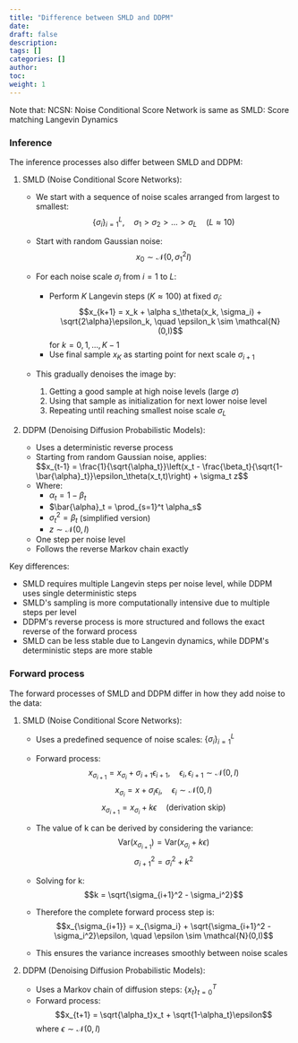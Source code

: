 ```yaml
---
title: "Difference between SMLD and DDPM"
date:
draft: false
description:
tags: []
categories: []
author:
toc:
weight: 1
---
```


Note that: NCSN: Noise Conditional Score Network is same as SMLD: Score matching Langevin Dynamics

### Inference
The inference processes also differ between SMLD and DDPM:

1. SMLD (Noise Conditional Score Networks):
   - We start with a sequence of noise scales arranged from largest to smallest:
     $$\{\sigma_i\}_{i=1}^L, \quad \sigma_1 > \sigma_2 > ... > \sigma_L \quad (L \approx 10)$$
   
   - Start with random Gaussian noise:
     $$x_0 \sim \mathcal{N}(0, \sigma_1^2I)$$
   
   - For each noise scale $\sigma_i$ from $i=1$ to $L$:
     - Perform $K$ Langevin steps ($K \approx 100$) at fixed $\sigma_i$:
       $$x_{k+1} = x_k + \alpha s_\theta(x_k, \sigma_i) + \sqrt{2\alpha}\epsilon_k, \quad \epsilon_k \sim \mathcal{N}(0,I)$$
       for $k = 0,1,...,K-1$
     - Use final sample $x_K$ as starting point for next scale $\sigma_{i+1}$
   
   - This gradually denoises the image by:
     1. Getting a good sample at high noise levels (large $\sigma$)
     2. Using that sample as initialization for next lower noise level
     3. Repeating until reaching smallest noise scale $\sigma_L$

2. DDPM (Denoising Diffusion Probabilistic Models):
   - Uses a deterministic reverse process
   - Starting from random Gaussian noise, applies:
     <div class="math-katex">$$x_{t-1} = \frac{1}{\sqrt{\alpha_t}}\left(x_t - \frac{\beta_t}{\sqrt{1-\bar{\alpha}_t}}\epsilon_\theta(x_t,t)\right) + \sigma_t z$$</div>
   - Where:
     - $\alpha_t = 1 - \beta_t$
     - <div class="math-katex">$\bar{\alpha}_t = \prod_{s=1}^t \alpha_s$</div>
     - $\sigma_t^2 = \beta_t$ (simplified version)
     - $z \sim \mathcal{N}(0,I)$
   - One step per noise level
   - Follows the reverse Markov chain exactly

Key differences:
- SMLD requires multiple Langevin steps per noise level, while DDPM uses single deterministic steps
- SMLD's sampling is more computationally intensive due to multiple steps per level
- DDPM's reverse process is more structured and follows the exact reverse of the forward process
- SMLD can be less stable due to Langevin dynamics, while DDPM's deterministic steps are more stable

### Forward process
The forward processes of SMLD and DDPM differ in how they add noise to the data:

1. SMLD (Noise Conditional Score Networks):
   - Uses a predefined sequence of noise scales: $\{\sigma_i\}_{i=1}^L$
   - Forward process:
     $$x_{\sigma_{i+1}} = x_{\sigma_i} + \sigma_{i+1}\epsilon_{i+1}, \quad \epsilon_i,\epsilon_{i+1} \sim \mathcal{N}(0,I)$$
     $$x_{\sigma_i} = x + \sigma_i\epsilon_i, \quad \epsilon_i \sim \mathcal{N}(0,I)$$
     $$x_{\sigma_{i+1}} = x_{\sigma_i} + k\epsilon \quad \text{(derivation skip)}$$

   - The value of k can be derived by considering the variance:
     $$\text{Var}(x_{\sigma_{i+1}}) = \text{Var}(x_{\sigma_i} + k\epsilon)$$
     $$\sigma_{i+1}^2 = \sigma_i^2 + k^2$$
     
   - Solving for k:
     $$k = \sqrt{\sigma_{i+1}^2 - \sigma_i^2}$$
     
   - Therefore the complete forward process step is:
     $$x_{\sigma_{i+1}} = x_{\sigma_i} + \sqrt{\sigma_{i+1}^2 - \sigma_i^2}\epsilon, \quad \epsilon \sim \mathcal{N}(0,I)$$
     
   - This ensures the variance increases smoothly between noise scales

2. DDPM (Denoising Diffusion Probabilistic Models):
   - Uses a Markov chain of diffusion steps: $\{x_t\}_{t=0}^T$
   - Forward process:
     $$x_{t+1} = \sqrt{\alpha_t}x_t + \sqrt{1-\alpha_t}\epsilon$$
     where $\epsilon \sim \mathcal{N}(0,I)$